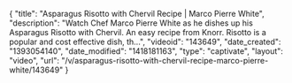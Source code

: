 {
    "title": "Asparagus Risotto with Chervil Recipe | Marco Pierre White",
    "description": "Watch Chef Marco Pierre White as he dishes up his Asparagus Risotto with Chervil. An easy recipe from Knorr. Risotto is a popular and cost effective dish, th...",
    "videoid": "143649",
    "date_created": "1393054140",
    "date_modified": "1418181163",
    "type": "captivate",
    "layout": "video",
    "url": "\/v\/asparagus-risotto-with-chervil-recipe-marco-pierre-white\/143649"
}